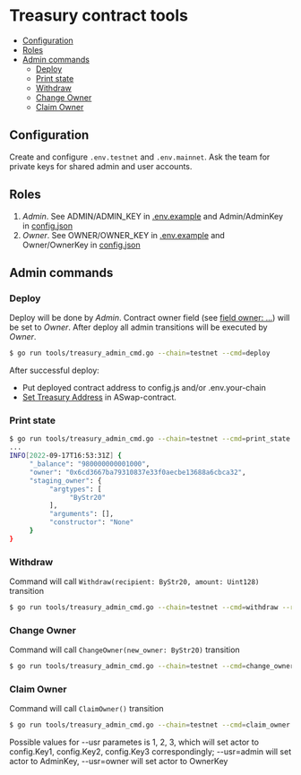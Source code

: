 # Treasury contract tools

<!-- MarkdownTOC -->

- [Configuration](#configuration)
- [Roles](#roles)
- [Admin commands](#admin-commands)
     - [Deploy](#deploy)
     - [Print state](#print-state)
     - [Withdraw](#withdraw)
     - [Change Owner](#change-owner)
     - [Claim Owner](#claim-owner)

<!-- /MarkdownTOC -->

## Configuration

Create and configure `.env.testnet` and `.env.mainnet`. Ask the team for private keys for shared admin and user accounts.

## Roles

1. *Admin*. See ADMIN/ADMIN_KEY in [.env.example](../.env.example) and Admin/AdminKey in [config.json](../config.json)
1. *Owner*. See OWNER/OWNER_KEY in [.env.example](../.env.example) and Owner/OwnerKey in [config.json](../config.json)

## Admin commands

### Deploy

Deploy will be done by *Admin*.
Contract owner field (see [field owner: ...](../contracts/treasury.scilla)) will be set to *Owner*.
After deploy all admin transitions will be executed by *Owner*.

```sh
$ go run tools/treasury_admin_cmd.go --chain=testnet --cmd=deploy
```

After successful deploy:

* Put deployed contract address to config.js and/or .env.your-chain
* [Set Treasury Address](aswap_tools.md#set-treasury-address) in ASwap-contract.

### Print state

```sh
$ go run tools/treasury_admin_cmd.go --chain=testnet --cmd=print_state
...
INFO[2022-09-17T16:53:31Z] {
     "_balance": "980000000001000",
     "owner": "0x6cd3667ba79310837e33f0aecbe13688a6cbca32",
     "staging_owner": {
          "argtypes": [
               "ByStr20"
          ],
          "arguments": [],
          "constructor": "None"
     }
}
```

### Withdraw

Command will call `Withdraw(recipient: ByStr20, amount: Uint128)` transition

```sh
$ go run tools/treasury_admin_cmd.go --chain=testnet --cmd=withdraw --recipient=0x.... --value=123
```

### Change Owner

Command will call `ChangeOwner(new_owner: ByStr20)` transition

```sh
$ go run tools/treasury_admin_cmd.go --chain=testnet --cmd=change_owner --recipient=0x0000000000000000000000000000000000000000
```

### Claim Owner

Command will call `ClaimOwner()` transition

```sh
$ go run tools/treasury_admin_cmd.go --chain=testnet --cmd=claim_owner --usr=1
```

Possible values for --usr parametes is 1, 2, 3, which will set actor to config.Key1, config.Key2, config.Key3 correspondingly;
--usr=admin will set actor to AdminKey, --usr=owner will set actor to OwnerKey
